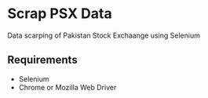 # Scrap PSX Data
Data scarping of Pakistan Stock Exchaange using Selenium

## Requirements 
- Selenium
- Chrome or Mozilla Web Driver
